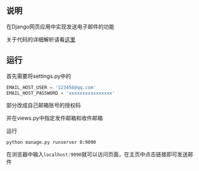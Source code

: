 ## 说明

在Django网页应用中实现发送电子邮件的功能

关于代码的详细解析请看[这里](https://chunar5354.github.io/2020/09/20/django-email.html)

## 运行

首先需要将settings.py中的

```python
EMAIL_HOST_USER = '123456@qq.com'
EMAIL_HOST_PASSWORD = 'xxxxxxxxxxxxxxxx'
```

部分改成自己邮箱账号的授权码

并在views.py中指定发件邮箱和收件邮箱


运行

```
python manage.py runserver 0:9090
```

在浏览器中输入`localhost:9090`就可以访问页面，在主页中点击链接即可发送邮件
